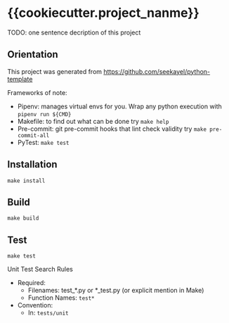 # {{cookiecutter.project_nanme}}

TODO: one sentence decription of this project

## Orientation

This project was generated from https://github.com/seekayel/python-template

Frameworks of note:

- Pipenv: manages virtual envs for you. Wrap any python execution with `pipenv run ${CMD}`
- Makefile: to find out what can be done try `make help`
- Pre-commit: git pre-commit hooks that lint check validity try `make pre-commit-all`
- PyTest: `make test`

## Installation

`make install`

## Build

`make build`

## Test

`make test`

Unit Test Search Rules

- Required:
  - Filenames: test_*.py or *_test.py (or explicit mention in Make)
  - Function Names: `test*`
- Convention:
  - In: `tests/unit`
